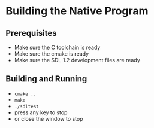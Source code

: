 # Building the Native Program

## Prerequisites

 * Make sure the C toolchain is ready
 * Make sure the cmake is ready
 * Make sure the SDL 1.2 development files are ready

## Building and Running

 * ``cmake ..``
 * ``make``
 * ``./sdltest``
  * press any key to stop
  * or close the window to stop

